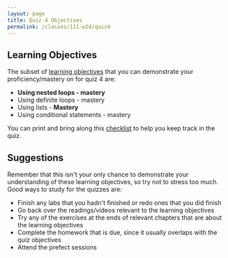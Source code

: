 ```yaml
---
layout: page
title: Quiz 4 Objectives
permalink: /classes/111-w24/quiz4
---
```


## Learning Objectives
The subset of [learning objectives](quizzes-overview) that you can demonstrate your proficiency/mastery on for quiz 4 are:

* **Using nested loops - mastery**
* Using definite loops - mastery
* Using lists - **Mastery**
* Using conditional statements - mastery

You can print and bring along this [checklist](https://docs.google.com/document/d/1sL6KvAxvFf6k9e4l9ne0S5j8gLiL4pHRc8oQmM09ghQ/edit?usp=sharing) to help you keep track in the quiz.

## Suggestions
Remember that this isn't your only chance to demonstrate your understanding of these learning objectives, so try not to stress too much.
Good ways to study for the quizzes are:
* Finish any labs that you hadn't finished or redo ones that you did finish
* Go back over the readings/videos relevant to the learning objectives
* Try any of the exercises at the ends of relevant chapters that are about the learning objectives
* Complete the homework that is due, since it usually overlaps with the quiz objectives
* Attend the prefect sessions
